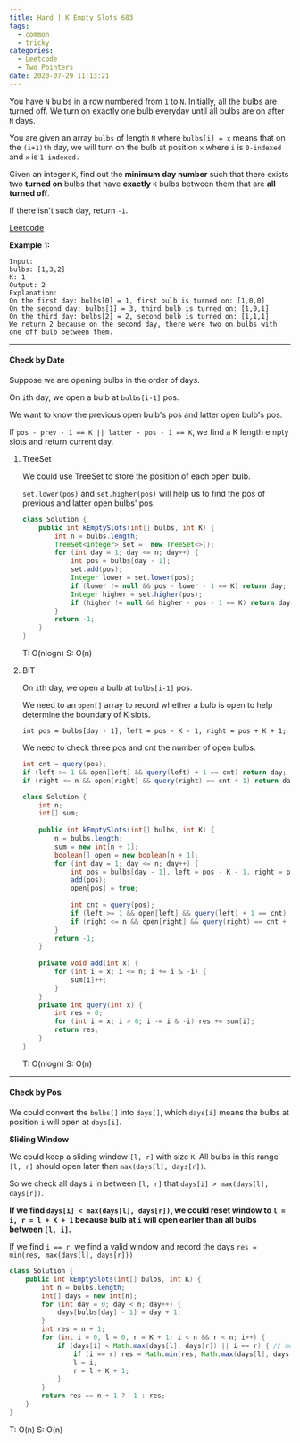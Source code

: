 ```yaml
---
title: Hard | K Empty Slots 683
tags:
  - common
  - tricky
categories:
  - Leetcode
  - Two Pointers
date: 2020-07-29 11:13:21
---
```


You have `N` bulbs in a row numbered from `1` to `N`. Initially, all the bulbs are turned off. We turn on exactly one bulb everyday until all bulbs are on after `N` days.

You are given an array `bulbs` of length `N` where `bulbs[i] = x` means that on the `(i+1)th` day, we will turn on the bulb at position `x` where `i` is `0-indexed` and `x` is `1-indexed.`

Given an integer `K`, find out the **minimum day number** such that there exists two **turned on** bulbs that have **exactly** `K` bulbs between them that are **all turned off**.

If there isn't such day, return `-1`.

[Leetcode](https://leetcode.com/problems/k-empty-slots/)

<!--more-->

**Example 1:**

```
Input: 
bulbs: [1,3,2]
K: 1
Output: 2
Explanation:
On the first day: bulbs[0] = 1, first bulb is turned on: [1,0,0]
On the second day: bulbs[1] = 3, third bulb is turned on: [1,0,1]
On the third day: bulbs[2] = 2, second bulb is turned on: [1,1,1]
We return 2 because on the second day, there were two on bulbs with one off bulb between them.
```

---

#### Check by Date

Suppose we are opening bulbs in the order of days.

On `i`th day, we open a bulb at `bulbs[i-1]` pos.

We want to know the previous open bulb's pos and latter open bulb's pos.

If `pos - prev - 1 == K || latter - pos - 1 == K`, we find a K length empty slots and return current day.

1. TreeSet

   We could use TreeSet to store the position of each open bulb.

   `set.lower(pos)` and `set.higher(pos)` will help us to find the pos of previous and latter open bulbs' pos.

   ```java
   class Solution {
       public int kEmptySlots(int[] bulbs, int K) {
           int n = bulbs.length;
           TreeSet<Integer> set =  new TreeSet<>();
           for (int day = 1; day <= n; day++) {
               int pos = bulbs[day - 1];
               set.add(pos);
               Integer lower = set.lower(pos);
               if (lower != null && pos - lower - 1 == K) return day;
               Integer higher = set.higher(pos);
               if (higher != null && higher - pos - 1 == K) return day; 
           }
           return -1;
       }
   }
   ```

   T: O(nlogn)			S: O(n)

2. BIT

   On `i`th day, we open a bulb at `bulbs[i-1]` pos.

   We need to an `open[]` array to record whether a bulb is open to help determine the boundary of K slots.

   `int pos = bulbs[day - 1], left = pos - K - 1, right = pos + K + 1;`

   We need to check three pos and cnt the number of open bulbs.

   ```java
   int cnt = query(pos);
   if (left >= 1 && open[left] && query(left) + 1 == cnt) return day;
   if (right <= n && open[right] && query(right) == cnt + 1) return day;
   ```

   ```java
   class Solution {
       int n;
       int[] sum;
       
       public int kEmptySlots(int[] bulbs, int K) {
           n = bulbs.length;
           sum = new int[n + 1];
           boolean[] open = new boolean[n + 1];
           for (int day = 1; day <= n; day++) {
               int pos = bulbs[day - 1], left = pos - K - 1, right = pos + K + 1;
               add(pos);
               open[pos] = true;
               
               int cnt = query(pos);
               if (left >= 1 && open[left] && query(left) + 1 == cnt) return day;
               if (right <= n && open[right] && query(right) == cnt + 1) return day;
           }
           return -1;
       }
       
       private void add(int x) {
           for (int i = x; i <= n; i += i & -i) {
               sum[i]++;
           }
       }
       private int query(int x) {
           int res = 0;
           for (int i = x; i > 0; i -= i & -i) res += sum[i];
           return res;
       }
   }
   ```

   T: O(nlogn)		S: O(n)

---

#### Check by Pos

We could convert the `bulbs[]` into `days[]`, which `days[i]` means the bulbs at position `i` will open at `days[i]`.

**Sliding Window**

We could keep a sliding window `[l, r]` with size `K`. All bulbs in this range `[l, r]` should open later than `max(days[l], days[r])`.

So we check all days `i` in between `[l, r]` that `days[i] > max(days[l], days[r])`.

**If we find `days[i] < max(days[l], days[r])`, we could reset window to `l = i, r = l + K + 1` because bulb at `i` will open earlier than all bulbs between `[l, i]`.**

If we find `i == r`, we find a valid window and record the days `res = min(res, max(days[l], days[r]))`

```java
class Solution {
    public int kEmptySlots(int[] bulbs, int K) {
        int n = bulbs.length;
        int[] days = new int[n];
        for (int day = 0; day < n; day++) {
            days[bulbs[day] - 1] = day + 1;
        }
        int res = n + 1;
        for (int i = 0, l = 0, r = K + 1; i < n && r < n; i++) {
            if (days[i] < Math.max(days[l], days[r]) || i == r) { // move window
                if (i == r) res = Math.min(res, Math.max(days[l], days[r]));
                l = i;
                r = l + K + 1;
            }
        }
        return res == n + 1 ? -1 : res;
    }
}
```

T: O(n)			S: O(n)


